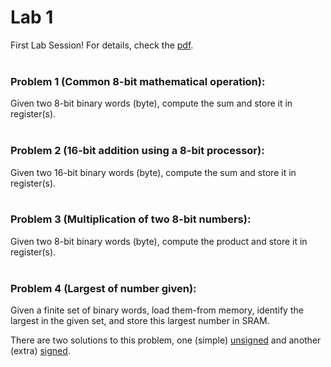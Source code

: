 # Lab 1
First Lab Session! For details, check the [pdf](EE2016F21LabExprmnt1AVR_AssmblyEmltn_SEP2021.pdf).  
<br>

### Problem 1 (Common 8-bit mathematical operation):
Given two 8-bit binary words (byte), compute the sum and store it in register(s).  
<br>

### Problem 2 (16-bit addition using a 8-bit processor):
Given two 16-bit binary words (byte), compute the sum and store it in register(s).  
<br>
  
### Problem 3 (Multiplication of two 8-bit numbers):
Given two 8-bit binary words (byte), compute the product and store it in register(s).  
<br>
  
### Problem 4 (Largest of number given):
Given a finite set of binary words, load them-from memory, identify the largest in the given set, and store this largest number in SRAM.  

There are two solutions to this problem, one (simple) [unsigned](Problem4.asm) and another (extra) [signed](Problem4signed.asm).
